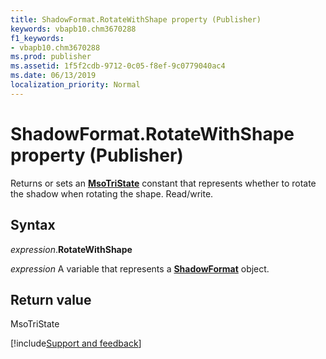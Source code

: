 ```yaml
---
title: ShadowFormat.RotateWithShape property (Publisher)
keywords: vbapb10.chm3670288
f1_keywords:
- vbapb10.chm3670288
ms.prod: publisher
ms.assetid: 1f5f2cdb-9712-0c05-f8ef-9c0779040ac4
ms.date: 06/13/2019
localization_priority: Normal
---
```



# ShadowFormat.RotateWithShape property (Publisher)

Returns or sets an **[MsoTriState](office.msotristate.md)** constant that represents whether to rotate the shadow when rotating the shape. Read/write.


## Syntax

_expression_.**RotateWithShape**

_expression_ A variable that represents a **[ShadowFormat](Publisher.ShadowFormat.md)** object.


## Return value

MsoTriState



[!include[Support and feedback](~/includes/feedback-boilerplate.md)]